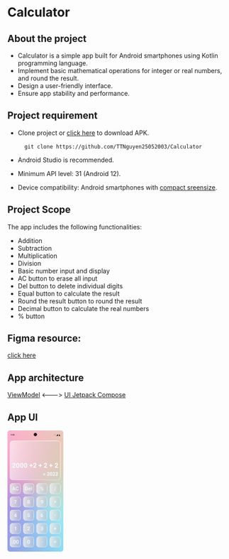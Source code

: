 # Calculator
## About the project
* Calculator is a simple app built for Android smartphones using Kotlin programming language.
* Implement basic mathematical operations for integer or real numbers, and round the result.
* Design a user-friendly interface.
* Ensure app stability and performance.

## Project requirement
* Clone project or [click here](https://drive.usercontent.google.com/download?id=1UerHkxQkbX2yOu2nFUmbV1HZLBZijbfk&export=download&authuser=0&confirm=t&uuid=eb72c349-f6ed-44c1-9836-e26ea4ad0a33&at=APZUnTVWQ_rbGXdFTQookzg7E-Mr:1701353811764) to download APK.
  
        git clone https://github.com/TTNguyen25052003/Calculator
* Android Studio is recommended.
* Minimum API level: 31 (Android 12).
* Device compatibility: Android smartphones with [compact sreensize](https://developer.android.com/guide/topics/large-screens/support-different-screen-sizes).

## Project Scope
The app includes the following functionalities:
* Addition
* Subtraction
* Multiplication
* Division
* Basic number input and display
* AC button to erase all input
* Del button to delete individual digits
* Equal button to calculate the result
* Round the result button to round the result
* Decimal button to calculate the real numbers
* % button

## Figma resource: 
[click here](https://www.figma.com/file/jWRy1J4ND5o25o0G9TjfNd/Calculator-app?type=design&node-id=0%3A1&mode=design&t=a74ZqLly6HD2X2rw-1)

## App architecture
[ViewModel](https://developer.android.com/topic/libraries/architecture/viewmodel) <---> [UI Jetpack Compose](https://developer.android.com/jetpack/compose)

## App UI
<p align="left">
  <img src="https://github.com/TTNguyen25052003/Calculator/blob/master/App%20screen.png" alt="Calculator screen app" width="25%" height="25%">
</p>
